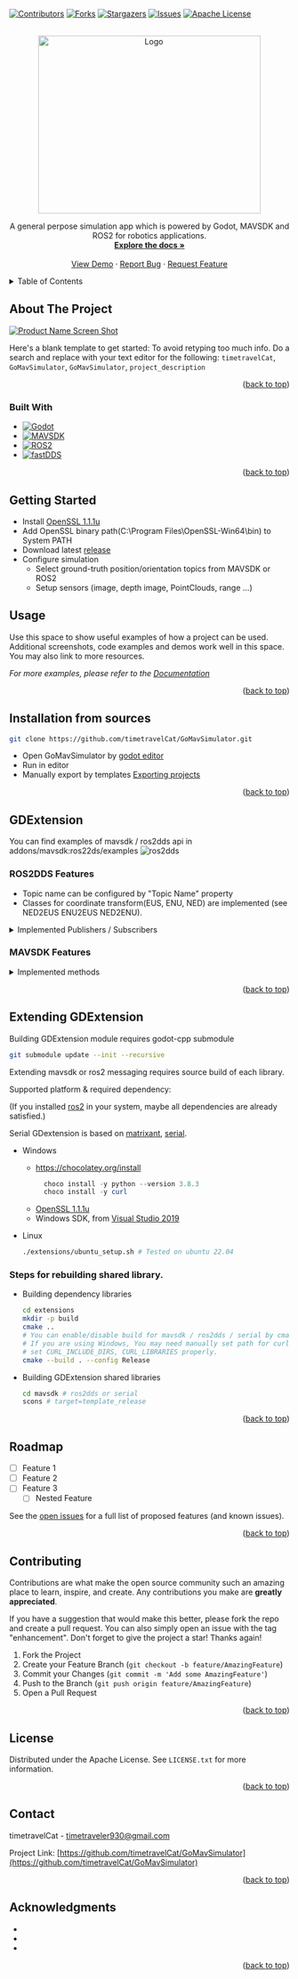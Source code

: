
<a name="readme-top"></a>

<!-- PROJECT SHIELDS -->
[![Contributors][contributors-shield]][contributors-url]
[![Forks][forks-shield]][forks-url]
[![Stargazers][stars-shield]][stars-url]
[![Issues][issues-shield]][issues-url]
[![Apache License][license-shield]][license-url]

<!-- PROJECT LOGO -->
<br />
<div align="center">
  <a href="https://github.com/timetravelCat/GoMavSimulator">
    <img src="extra/logo.png" alt="Logo" width="400" height="320">
  </a>

  <p align="center">
    A general perpose simulation app which is powered by Godot, MAVSDK and ROS2 for robotics applications.
    <br />
    <a href="https://github.com/timetravelCat/GoMavSimulator"><strong>Explore the docs »</strong></a>
    <br />
    <br />
    <a href="https://github.com/timetravelCat/GoMavSimulator">View Demo</a>
    ·
    <a href="https://github.com/timetravelCat/GoMavSimulator/issues">Report Bug</a>
    ·
    <a href="https://github.com/timetravelCat/GoMavSimulator/issues">Request Feature</a>
  </p>
</div>

<!-- TABLE OF CONTENTS -->
<details>
  <summary>Table of Contents</summary>
  <ol>
    <li>
      <a href="#about-the-project">About The Project</a>
      <ul>
        <li><a href="#built-with">Built With</a></li>
      </ul>
    </li>
    <li>
      <a href="#getting-started">Getting Started</a>
    </li>
    <li><a href="#usage">Usage</a></li>
    <li><a href="#installation-from-sources">Installation from sources</a></li>
    <li><a href="#gdextension">GDExtension</a></li>
      <ul>
        <li><a href="#extending-gdextension">Extending GDExtension</a></li>
      </ul>
    <li><a href="#roadmap">Roadmap</a></li>
    <li><a href="#contributing">Contributing</a></li>
    <li><a href="#license">License</a></li>
    <li><a href="#contact">Contact</a></li>
    <li><a href="#acknowledgments">Acknowledgments</a></li>
  </ol>
</details>

<!-- ABOUT THE PROJECT -->
## About The Project

[![Product Name Screen Shot][product-screenshot]](https://example.com)

Here's a blank template to get started: To avoid retyping too much info. Do a search and replace with your text editor for the following: `timetravelCat`, `GoMavSimulator`, `GoMavSimulator`, `project_description`

<p align="right">(<a href="#readme-top">back to top</a>)</p>



### Built With

* [![Godot][Godot.com]][Godot-url]
* [![MAVSDK][MAVSDK.com]][MAVSDK-url]
* [![ROS2][ros2.com]][ros2-url]
* [![fastDDS][fastdds.com]][fastdds-url]

<p align="right">(<a href="#readme-top">back to top</a>)</p>

<!-- GETTING STARTED -->
## Getting Started
- Install [OpenSSL 1.1.1u](https://slproweb.com/products/Win32OpenSSL.html) 
- Add OpenSSL binary path(C:\Program Files\OpenSSL-Win64\bin\) to System PATH
- Download latest [release](https://github.com/timetravelCat/GoMavSimulator/releases/)
- Configure simulation
  - Select ground-truth position/orientation topics from MAVSDK or ROS2
  - Setup sensors (image, depth image, PointClouds, range ...)

<!-- USAGE EXAMPLES -->
## Usage

Use this space to show useful examples of how a project can be used. Additional screenshots, code examples and demos work well in this space. You may also link to more resources.

_For more examples, please refer to the [Documentation](https://example.com)_

<p align="right">(<a href="#readme-top">back to top</a>)</p>


## Installation from sources

```bash
git clone https://github.com/timetravelCat/GoMavSimulator.git
```
- Open GoMavSimulator by [godot editor](https://godotengine.org/)
- Run in editor 
- Manually export by templates [Exporting projects](https://docs.godotengine.org/en/stable/tutorials/export/exporting_projects.html)

<p align="right">(<a href="#readme-top">back to top</a>)</p>


<!-- GDExtension  -->
## GDExtension
You can find examples of mavsdk / ros2dds api in addons/mavsdk:ros22ds/examples
![ros2dds](extra/ros2dds.png)
### ROS2DDS Features 
  - Topic name can be configured by "Topic Name" property
  - Classes for coordinate transform(EUS, ENU, NED) are implemented (see NED2EUS ENU2EUS NED2ENU).
<details>
  <summary>Implemented Publishers / Subscribers</summary>
  <ol>
    <li><a href="https://docs.ros2.org/foxy/api/geometry_msgs/msg/PointStamped.html">PointStamped(Pub/Sub)</a></li>
    <li><a href="https://docs.ros2.org/foxy/api/geometry_msgs/msg/PoseStamped.html">PoseStamped(Pub/Sub)</a></li>
    <li><a href="https://docs.ros2.org/foxy/api/sensor_msgs/msg/PointCloud2.html">PointCloud(Pub/Sub)</a></li>
    <li><a href="https://docs.ros2.org/foxy/api/nav_msgs/msg/Path.html">Path(Pub/Sub)</a></li>
    <li><a href="https://docs.ros2.org/foxy/api/visualization_msgs/msg/Marker.html">Marker(Pub/Sub)</a></li>
    <li><a href="https://docs.ros2.org/foxy/api/sensor_msgs/msg/Range.html">Range(Pub)</a></li>
    <li><a href="https://docs.ros2.org/foxy/api/sensor_msgs/msg/Image.html">Image(Pub)</a></li>
    <li><a href="https://docs.ros2.org/foxy/api/sensor_msgs/msg/CompressedImage.html">CompressedImage(Pub)</a></li>
    <li><a href="https://docs.ros2.org/foxy/api/sensor_msgs/msg/CameraInfo.html">CameraInfo(Pub)</a></li>
  </ol>
</details>

### MAVSDK Features
<details>
  <summary>Implemented methods</summary>
  <ol>
    <li><a href="https://mavsdk.mavlink.io/main/en/cpp/api_reference/classmavsdk_1_1_mavsdk.html">mavsdk</a></li>
    <li><a href="https://mavsdk.mavlink.io/main/en/cpp/api_reference/classmavsdk_1_1_system.html">system</a></li>
    <li><a href="https://mavsdk.mavlink.io/main/en/cpp/api_reference/classmavsdk_1_1_shell.html">shell</a></li>
    <li><a href="https://mavsdk.mavlink.io/main/en/cpp/api_reference/classmavsdk_1_1_param.html">param</a></li>
    <li><a href="https://mavsdk.mavlink.io/main/en/cpp/api_reference/classmavsdk_1_1_mavlink_passthrough.html">mavlink_passthrouth</a></li>
    <li><a href="https://mavsdk.mavlink.io/main/en/cpp/api_reference/classmavsdk_1_1_manual_control.html">manual_control</a></li>
  </ol>
</details>


<p align="right">(<a href="#readme-top">back to top</a>)</p>

## Extending GDExtension
Building GDExtension module requires godot-cpp submodule
```bash
git submodule update --init --recursive
```
Extending mavsdk or ros2 messaging requires source build of each library.

Supported platform & required dependency: 

(If you installed [ros2](https://docs.ros.org/en/iron/Installation/Windows-Install-Binary.html) in your system, maybe all dependencies are already satisfied.)

Serial GDextension is based on [matrixant](https://github.com/matrixant/serial_port), [serial](https://github.com/wjwwood/serial).

- Windows
  - https://chocolatey.org/install
    ```powershell
      choco install -y python --version 3.8.3
      choco install -y curl
    ```
  - [OpenSSL 1.1.1u](https://slproweb.com/products/Win32OpenSSL.html) 
  - Windows SDK, from [Visual Studio 2019](https://visualstudio.microsoft.com/thank-you-downloading-visual-studio/?sku=Community&rel=16&src=myvs&utm_medium=microsoft&utm_source=my.visualstudio.com&utm_campaign=download&utm_content=vs+community+2019) 
  
- Linux
  ```sh
  ./extensions/ubuntu_setup.sh # Tested on ubuntu 22.04
  ```

### Steps for rebuilding shared library.
- Building dependency libraries
  ```bash
  cd extensions
  mkdir -p build 
  cmake ..
  # You can enable/disable build for mavsdk / ros2dds / serial by cmake option ROS2_DDS, MAVSDK, SERIAL
  # If you are using Windows, You may need manually set path for curl.
  # set CURL_INCLUDE_DIRS, CURL_LIBRARIES properly.
  cmake --build . --config Release
  ```
- Building GDExtension shared libraries
  ```bash
  cd mavsdk # ros2dds or serial
  scons # target=template_release
  ```

<p align="right">(<a href="#readme-top">back to top</a>)</p>

<!-- ROADMAP -->
## Roadmap

- [ ] Feature 1
- [ ] Feature 2
- [ ] Feature 3
    - [ ] Nested Feature

See the [open issues](https://github.com/timetravelCat/GoMavSimulator/issues) for a full list of proposed features (and known issues).

<p align="right">(<a href="#readme-top">back to top</a>)</p>



<!-- CONTRIBUTING -->
## Contributing

Contributions are what make the open source community such an amazing place to learn, inspire, and create. Any contributions you make are **greatly appreciated**.

If you have a suggestion that would make this better, please fork the repo and create a pull request. You can also simply open an issue with the tag "enhancement".
Don't forget to give the project a star! Thanks again!

1. Fork the Project
2. Create your Feature Branch (`git checkout -b feature/AmazingFeature`)
3. Commit your Changes (`git commit -m 'Add some AmazingFeature'`)
4. Push to the Branch (`git push origin feature/AmazingFeature`)
5. Open a Pull Request

<p align="right">(<a href="#readme-top">back to top</a>)</p>



<!-- LICENSE -->
## License

Distributed under the Apache License. See `LICENSE.txt` for more information.

<p align="right">(<a href="#readme-top">back to top</a>)</p>



<!-- CONTACT -->
## Contact

timetravelCat - timetraveler930@gmail.com

Project Link: [https://github.com/timetravelCat/GoMavSimulator](https://github.com/timetravelCat/GoMavSimulator)

<p align="right">(<a href="#readme-top">back to top</a>)</p>



<!-- ACKNOWLEDGMENTS -->
## Acknowledgments

* []()
* []()
* []()

<p align="right">(<a href="#readme-top">back to top</a>)</p>



<!-- MARKDOWN LINKS & IMAGES -->
<!-- https://www.markdownguide.org/basic-syntax/#reference-style-links -->
[contributors-shield]: https://img.shields.io/github/contributors/timetravelCat/GoMavSimulator.svg?style=for-the-badge
[contributors-url]: https://github.com/timetravelCat/GoMavSimulator/graphs/contributors
[forks-shield]: https://img.shields.io/github/forks/timetravelCat/GoMavSimulator.svg?style=for-the-badge
[forks-url]: https://github.com/timetravelCat/GoMavSimulator/network/members
[stars-shield]: https://img.shields.io/github/stars/timetravelCat/GoMavSimulator.svg?style=for-the-badge
[stars-url]: https://github.com/timetravelCat/GoMavSimulator/stargazers
[issues-shield]: https://img.shields.io/github/issues/timetravelCat/GoMavSimulator.svg?style=for-the-badge
[issues-url]: https://github.com/timetravelCat/GoMavSimulator/issues
[license-shield]: https://img.shields.io/github/license/timetravelCat/GoMavSimulator.svg?style=for-the-badge
[license-url]: https://github.com/timetravelCat/GoMavSimulator/blob/main/LICENSE.txt
[product-screenshot]: images/screenshot.png

[Godot.com]: extra/logo_godot.png
[Godot-url]: https://godotengine.org
[MAVSDK.com]: extra/logo_mavsdk.png
[MAVSDK-url]: https://mavsdk.mavlink.io/main/en
[ros2.com]: extra/logo_ros2.png
[ros2-url]: https://docs.ros.org
[fastdds.com]: extra/logo_fastdds.png
[fastdds-url]: https://www.eprosima.com
